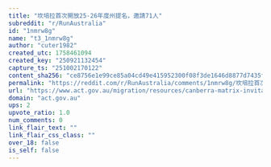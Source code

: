 ```yaml
---
title: "坎培拉首次開放25-26年度州提名，邀請71人"
subreddit: "r/RunAustralia"
id: "1nmrw8g"
name: "t3_1nmrw8g"
author: "cuter1982"
created_utc: 1758461094
created_key: "250921132454"
capture_ts: "251002170122"
content_sha256: "ce8756e1e99ce85a04cd49e415952300f08f3de1646d8877d7435f3afc069831"
permalink: "https://reddit.com/r/RunAustralia/comments/1nmrw8g/坎培拉首次開放2526年度州提名邀請71人/"
url: "https://www.act.gov.au/migration/resources/canberra-matrix-invitation-round"
domain: "act.gov.au"
ups: 2
upvote_ratio: 1.0
num_comments: 0
link_flair_text: ""
link_flair_css_class: ""
over_18: false
is_self: false
---
```


